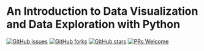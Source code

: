# An Introduction to Data Visualization and Data Exploration with Python
[![GitHub issues](https://img.shields.io/github/issues/Develop-Packt/An-Introduction-to-Data-Visualization-and-Data-Exploration-with-Python.svg)](https://github.com/Develop-Packt/An-Introduction-to-Data-Visualization-and-Data-Exploration-with-Python/issues)
[![GitHub forks](https://img.shields.io/github/forks/Develop-Packt/An-Introduction-to-Data-Visualization-and-Data-Exploration-with-Python.svg)](https://github.com/Develop-Packt/An-Introduction-to-Data-Visualization-and-Data-Exploration-with-Python/network)
[![GitHub stars](https://img.shields.io/github/stars/Develop-Packt/An-Introduction-to-Data-Visualization-and-Data-Exploration-with-Python.svg)](https://github.com/Develop-Packt/An-Introduction-to-Data-Visualization-and-Data-Exploration-with-Python/stargazers)
[![PRs Welcome](https://img.shields.io/badge/PRs-welcome-brightgreen.svg)](https://github.com/Develop-Packt/An-Introduction-to-Data-Visualization-and-Data-Exploration-with-Python/pulls)
